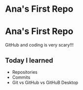 # Ana's First Repo
<!DOCTYPE html>
<html lang="en"> 
    <head>
     <meta charset="UTF-8">
     <meta name="viewport" content="width=device-width, initial-scale=1.0">
     <meta http-equiv="X-UA-Compatible" content="ie=edge">
     <title>Ana's First Repo</title>
     <link rel="stylesheet" href="styles.css">
    <head>
    <body>
        <h1>Ana's First Repo</h1>
        <p>GitHub and coding is very scary!!!</p>
         <h2>Today I learned</h2>
        <ul>
         <li>Repositories</li>
         <li>Commits</li>
         <li>Git vs GitHub vs GitHuB Desktop</li>
        </ul>
    </body>
</html>